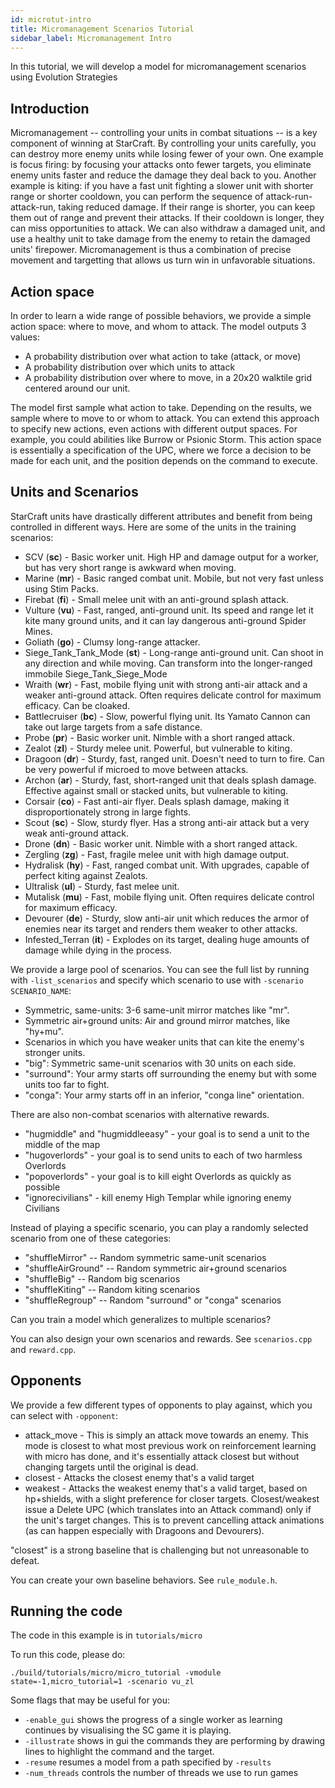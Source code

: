 ```yaml
---
id: microtut-intro
title: Micromanagement Scenarios Tutorial
sidebar_label: Micromanagement Intro
---
```


In this tutorial, we will develop a model for micromanagement scenarios using Evolution Strategies

## Introduction

Micromanagement -- controlling your units in combat situations -- is a key component of winning at StarCraft.
By controlling your units carefully, you can destroy more enemy units while losing fewer of your own.
One example is focus firing: by focusing your attacks onto fewer targets, you eliminate enemy units faster and reduce the damage they deal back to you.
Another example is kiting: if you have a fast unit fighting a slower unit with shorter range or shorter cooldown, you can perform the sequence of attack-run-attack-run, taking reduced damage. If their range is shorter, you can keep them out of range and prevent their attacks. If their cooldown is longer, they can miss opportunities to attack.
We can also withdraw a damaged unit, and use a healthy unit to take damage from the enemy to retain the damaged units' firepower.
Micromanagement is thus a combination of precise movement and targetting that allows us turn win in unfavorable situations.

## Action space

In order to learn a wide range of possible behaviors, we provide a simple action space: where to move, and whom to attack.
The model outputs 3 values:
- A probability distribution over what action to take (attack, or move)
- A probability distribution over which units to attack
- A probability distribution over where to move, in a 20x20 walktile grid centered around our unit.

The model first sample what action to take. Depending on the results, we sample where to move to or whom to attack. 
You can extend this approach to specify new actions, even actions with different output spaces. For example, you could abilities like Burrow or Psionic Storm.
This action space is essentially a specification of the UPC, where we force a decision to be made for each unit, and the position depends on the command to execute.

## Units and Scenarios

StarCraft units have drastically different attributes and benefit from being controlled in different ways.
Here are some of the units in the training scenarios:

- SCV (**sc**) - Basic worker unit. High HP and damage output for a worker, but has very short range is awkward when moving.
- Marine (**mr**) - Basic ranged combat unit. Mobile, but not very fast unless using Stim Packs.
- Firebat (**fi**) - Small melee unit with an anti-ground splash attack.
- Vulture (**vu**) - Fast, ranged, anti-ground unit. Its speed and range let it kite many ground units, and it can lay dangerous anti-ground Spider Mines.
- Goliath (**go**) - Clumsy long-range attacker. 
- Siege_Tank_Tank_Mode (**st**) - Long-range anti-ground unit. Can shoot in any direction and while moving. Can transform into the longer-ranged immobile Siege_Tank_Siege_Mode
- Wraith (**wr**) - Fast, mobile flying unit with strong anti-air attack and a weaker anti-ground attack. Often requires delicate control for maximum efficacy. Can be cloaked.
- Battlecruiser (**bc**) - Slow, powerful flying unit. Its Yamato Cannon can take out large targets from a safe distance.
- Probe (**pr**) - Basic worker unit. Nimble with a short ranged attack.
- Zealot (**zl**) - Sturdy melee unit. Powerful, but vulnerable to kiting.
- Dragoon (**dr**) - Sturdy, fast, ranged unit. Doesn't need to turn to fire. Can be very powerful if microed to move between attacks.
- Archon (**ar**) - Sturdy, fast, short-ranged unit that deals splash damage. Effective against small or stacked units, but vulnerable to kiting.
- Corsair (**co**) - Fast anti-air flyer. Deals splash damage, making it disproportionately strong in large fights.
- Scout (**sc**) - Slow, sturdy flyer. Has a strong anti-air attack but a very weak anti-ground attack.
- Drone (**dn**) - Basic worker unit. Nimble with a short ranged attack.
- Zergling (**zg**) - Fast, fragile melee unit with high damage output.
- Hydralisk (**hy**) - Fast, ranged combat unit. With upgrades, capable of perfect kiting against Zealots.
- Ultralisk (**ul**) - Sturdy, fast melee unit.
- Mutalisk (**mu**) - Fast, mobile flying unit. Often requires delicate control for maximum efficacy.
- Devourer (**de**) - Sturdy, slow anti-air unit which reduces the armor of enemies near its target and renders them weaker to other attacks.
- Infested_Terran (**it**) - Explodes on its target, dealing huge amounts of damage while dying in the process.

We provide a large pool of scenarios. You can see the full list by running with `-list_scenarios` and specify which scenario to use with `-scenario SCENARIO_NAME`:
- Symmetric, same-units: 3-6 same-unit mirror matches like "mr".
- Symmetric air+ground units: Air and ground mirror matches, like "hy+mu".
- Scenarios in which you have weaker units that can kite the enemy's stronger units.
- "big": Symmetric same-unit scenarios with 30 units on each side.
- "surround": Your army starts off surrounding the enemy but with some units too far to fight.
- "conga": Your army starts off in an inferior, "conga line" orientation.

There are also non-combat scenarios with alternative rewards.
* "hugmiddle" and "hugmiddleeasy" - your goal is to send a unit to the middle of the map
* "hugoverlords" - your goal is to send units to each of two harmless Overlords
* "popoverlords" - your goal is to kill eight Overlords as quickly as possible
* "ignorecivilians" - kill enemy High Templar while ignoring enemy Civilians

Instead of playing a specific scenario, you can play a randomly selected scenario from one of these categories:
- "shuffleMirror" -- Random symmetric same-unit scenarios
- "shuffleAirGround" -- Random symmetric air+ground scenarios
- "shuffleBig" -- Random big scenarios
- "shuffleKiting" -- Random kiting scenarios
- "shuffleRegroup" -- Random "surround" or "conga" scenarios

Can you train a model which generalizes to multiple scenarios?

You can also design your own scenarios and rewards. See `scenarios.cpp` and `reward.cpp`.

## Opponents

We provide a few different types of opponents to play against, which you can select with `-opponent`:
- attack_move - This is simply an attack move towards an enemy. This mode is closest to what most previous work on reinforcement learning with micro has done, and it's essentially attack closest but without changing targets until the original is dead.
- closest - Attacks the closest enemy that's a valid target
- weakest - Attacks the weakest enemy that's a valid target, based on hp+shields, with a slight preference for closer targets.
Closest/weakest issue a Delete UPC (which translates into an Attack command) only if the unit's target changes. This is to prevent cancelling attack animations (as can happen especially with Dragoons and Devourers).

"closest" is a strong baseline that is challenging but not unreasonable to defeat.

You can create your own baseline behaviors. See `rule_module.h`.

## Running the code

The code in this example is in `tutorials/micro`

To run this code, please do:
```
./build/tutorials/micro/micro_tutorial -vmodule state=-1,micro_tutorial=1 -scenario vu_zl
```

Some flags that may be useful for you:
- `-enable_gui` shows the progress of a single worker as learning continues by visualising the SC game it is playing.
- `-illustrate` shows in gui the commands they are performing by drawing lines to highlight the command and the target.
- `-resume` resumes a model from a path specified by `-results`
- `-num_threads` controls the number of threads we use to run games
